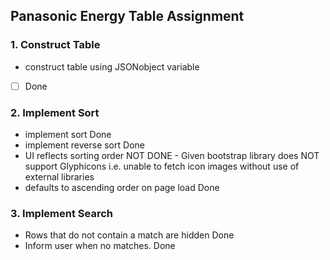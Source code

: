## Panasonic Energy Table Assignment

### 1. Construct Table

* construct table using JSONobject variable
- [ ] Done

### 2. Implement Sort

* implement sort
Done
* implement reverse sort
Done
* UI reflects sorting order
NOT DONE - Given bootstrap library does NOT support Glyphicons i.e. unable to fetch icon images without use of external libraries
*  defaults to ascending order on page load 
Done

### 3. Implement Search

* Rows that do not contain a match are hidden
Done
* Inform user when no matches.
Done
